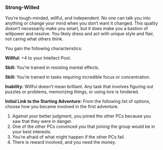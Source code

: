 ### Strong-Willed

<!-- P, ID: 050932 -->

You’re tough-minded, willful, and independent. No one can talk you into anything or change your mind when you don’t want it changed. This quality doesn’t necessarily make you smart, but it does make you a bastion of willpower and resolve. You likely dress and act with unique style and flair, not caring what others think.

<!-- P, ID: 050933 -->

You gain the following characteristics:

<!-- P, ID: 050934 -->

**Willful:** +4 to your Intellect Pool.

<!-- P, ID: 050935 -->

**Skill:** You’re trained in resisting mental effects.

<!-- P, ID: 050936 -->

**Skill:** You’re trained in tasks requiring incredible focus or concentration.

<!-- P, ID: 050937 -->

**Inability:** Willful doesn’t mean brilliant. Any task that involves figuring out puzzles or problems, memorizing things, or using lore is hindered.

<!-- P, ID: 050938 -->

**Initial Link to the Starting Adventure:** From the following list of options, choose how you became involved in the first adventure.

<!-- L, ID: 050939 -->

1. Against your better judgment, you joined the other PCs because you saw that they were in danger.
2. One of the other PCs convinced you that joining the group would be in your best interests.
3. You’re afraid of what might happen if the other PCs fail.
4. There is reward involved, and you need the money.

<!-- /L -->

